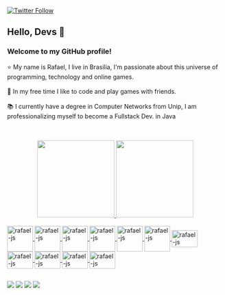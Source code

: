 [![Twitter Follow](https://img.shields.io/twitter/follow/R4Fxxx?style=social)](https://twitter.com/R4Fxxx)
## Hello, Devs :beginner:
### Welcome to my GitHub profile!<br>
:star: My name is Rafael, I live in Brasilia, I'm passionate about this universe of programming, technology and online games.<br><br>
:art: In my free time I like to code and play games with friends.<br><br>
:books: I currently have a degree in Computer Networks from Unip, I am professionalizing myself to become a Fullstack Dev. in Java<br><br><br>



<div align="center">
  <a href="https://github.com/Rafaeldeazevedo">
<img height="180em" src="https://github-readme-stats.vercel.app/api/top-langs/?username=Rafaeldeazevedo&layout=compact&langs_count=7&theme=cobalt"/>
<img height="180em" src="https://github-readme-stats.vercel.app/api?username=Rafaeldeazevedo&show_icons=true&theme=cobalt&include_all_commits=true&count_private=true"/>
</div>


 </div>
<div style="display: inline_block"><br>
   <img align="center" alt="rafael-js" height="60" width="60" src="https://cdn.jsdelivr.net/gh/devicons/devicon/icons/spring/spring-original-wordmark.svg" />
  <img align="center" alt="rafael-js" height="60" width="60" src="https://cdn.jsdelivr.net/gh/devicons/devicon/icons/java/java-original-wordmark.svg" />
   <img align="center" alt="rafael-js" height="60" width="60" src="https://cdn.jsdelivr.net/gh/devicons/devicon/icons/javascript/javascript-original.svg" />
   <img align="center" alt="rafael-js" height="60" width="60" src="https://cdn.jsdelivr.net/gh/devicons/devicon/icons/angularjs/angularjs-original.svg" />
  <img align="center" alt="rafael-js" height="60" width="60" src="https://cdn.jsdelivr.net/gh/devicons/devicon/icons/jquery/jquery-original-wordmark.svg" />
  <img align="center" alt="rafael-js" height="60" width="60" src="https://cdn.jsdelivr.net/gh/devicons/devicon/icons/bootstrap/bootstrap-original-wordmark.svg" />
  <img align="center" alt="rafael-js" height="40" width="60" src="https://img.shields.io/badge/-GitHub-181717?style=flat-square&logo=github" />
   <img align="center" alt="rafael-js" height="40" width="60" src="https://img.shields.io/badge/-Eclipse-2C2255?style=flat-square&logo=eclipse&logoColor=white" />
   <img align="center" alt="rafael-js" height="40" width="60" src="https://img.shields.io/badge/-SQL%20Server-CC2927?style=flat-square&logo=microsoft-sql-server&logoColor=white" />
   <img align="center" alt="rafael-js" height="40" width="60" src= "https://cdn.jsdelivr.net/gh/devicons/devicon/icons/postgresql/postgresql-original-wordmark.svg"/>
   <img align="center" alt="rafael-js" height="40" width="60" src= "https://cdn.jsdelivr.net/gh/devicons/devicon/icons/react/react-original-wordmark.svg"/>
            
 </div>
  
  ##
 
<div> 
 <a href="https://instagram.com/rafaelp4" target="_blank"><img src="https://img.shields.io/badge/-Instagram-%23E4405F?style=for-the-badge&logo=instagram&logoColor=white" target="_blank"></a>
 <a href="https://discord.gg/R4F#9244" target="_blank"><img src="https://img.shields.io/badge/Discord-7289DA?style=for-the-badge&logo=discord&logoColor=white" target="_blank"></a> 
  <a href = "mailto:rafaeldeazevedo26@gmail.com"><img src="https://img.shields.io/badge/-Gmail-%23333?style=for-the-badge&logo=gmail&logoColor=white" target="_blank"></a>
  <a href="https://www.linkedin.com/in/rafaeldeazevedofreitas" target="_blank"><img src="https://img.shields.io/badge/-LinkedIn-%230077B5?style=for-the-badge&logo=linkedin&logoColor=white" target="_blank"></a>   

 
 
</div>



